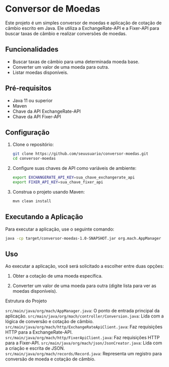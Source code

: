# Conversor de Moedas

Este projeto é um simples conversor de moedas e aplicação de cotação de câmbio escrito em Java. Ele utiliza a ExchangeRate-API e a Fixer-API para buscar taxas de câmbio e realizar conversões de moedas.

## Funcionalidades

- Buscar taxas de câmbio para uma determinada moeda base.
- Converter um valor de uma moeda para outra.
- Listar moedas disponíveis.

## Pré-requisitos

- Java 11 ou superior
- Maven
- Chave da API ExchangeRate-API
- Chave da API Fixer-API

## Configuração

1. Clone o repositório:
    ```sh
    git clone https://github.com/seuusuario/conversor-moedas.git
    cd conversor-moedas
    ```

2. Configure suas chaves de API como variáveis de ambiente:
    ```sh
    export EXCHANGERATE_API_KEY=sua_chave_exchangerate_api
    export FIXER_API_KEY=sua_chave_fixer_api
    ```

3. Construa o projeto usando Maven:
    ```sh
    mvn clean install
    ```

## Executando a Aplicação

Para executar a aplicação, use o seguinte comando:
```sh
java -cp target/conversor-moedas-1.0-SNAPSHOT.jar org.mach.AppManager
```

## Uso

Ao executar a aplicação, você será solicitado a escolher entre duas opções:

1. Obter a cotação de uma moeda específica.

2. Converter um valor de uma moeda para outra (digite lista para ver as moedas disponíveis).  

Estrutura do Projeto

`src/main/java/org/mach/AppManager.java`: O ponto de entrada principal da aplicação.
`src/main/java/org/mach/controller/Conversion.java`: Lida com a lógica de conversão e cotação de câmbio.
`src/main/java/org/mach/http/ExchangeRateApiClient.java`: Faz requisições HTTP para a ExchangeRate-API.
`src/main/java/org/mach/http/FixerApiClient.java`: Faz requisições HTTP para a Fixer-API.
`src/main/java/org/mach/json/JsonCreator.java`: Lida com a criação e escrita de JSON.  
`src/main/java/org/mach/records/Record.java`: Representa um registro para conversão de moeda e cotação de câmbio.
